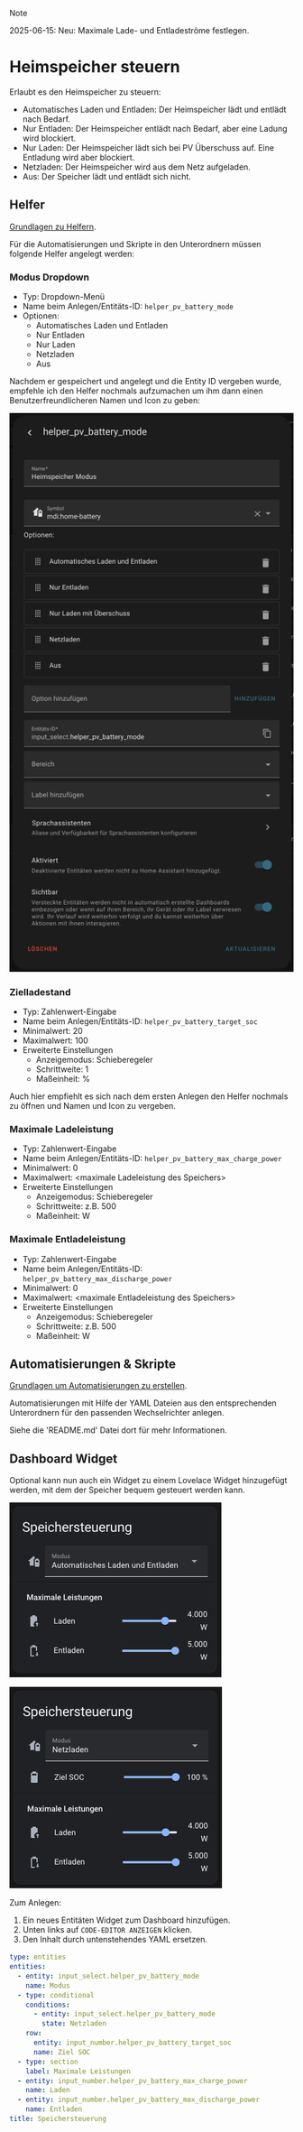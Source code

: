 > [!NOTE]  
> 2025-06-15: Neu: Maximale Lade- und Entladeströme festlegen.

# Heimspeicher steuern

Erlaubt es den Heimspeicher zu steuern:
- Automatisches Laden und Entladen: Der Heimspeicher lädt und entlädt nach Bedarf.
- Nur Entladen: Der Heimspeicher entlädt nach Bedarf, aber eine Ladung wird blockiert.
- Nur Laden: Der Heimspeicher lädt sich bei PV Überschuss auf. Eine Entladung wird aber blockiert.
- Netzladen: Der Heimspeicher wird aus dem Netz aufgeladen.
- Aus: Der Speicher lädt und entlädt sich nicht.

## Helfer

[Grundlagen zu Helfern](../../README.md#helfer).

Für die Automatisierungen und Skripte in den Unterordnern müssen folgende Helfer angelegt werden:

### Modus Dropdown


- Typ: Dropdown-Menü
- Name beim Anlegen/Entitäts-ID:  `helper_pv_battery_mode`
- Optionen:
  - Automatisches Laden und Entladen
  - Nur Entladen
  - Nur Laden
  - Netzladen
  - Aus

Nachdem er gespeichert und angelegt und die Entity ID vergeben wurde, empfehle ich den Helfer nochmals aufzumachen um ihm dann einen Benutzerfreundlicheren Namen und Icon zu geben:

![Battery Mode Helper](./img/battery-mode-helper.png)

### Zielladestand

- Typ: Zahlenwert-Eingabe
- Name beim Anlegen/Entitäts-ID:  `helper_pv_battery_target_soc`
- Minimalwert: 20
- Maximalwert: 100
- Erweiterte Einstellungen
  - Anzeigemodus: Schieberegeler
  - Schrittweite: 1
  - Maßeinheit: %

Auch hier empfiehlt es sich nach dem ersten Anlegen den Helfer nochmals zu öffnen und Namen und Icon zu vergeben.

### Maximale Ladeleistung

- Typ: Zahlenwert-Eingabe
- Name beim Anlegen/Entitäts-ID:  `helper_pv_battery_max_charge_power`
- Minimalwert: 0
- Maximalwert: \<maximale Ladeleistung des Speichers\>
- Erweiterte Einstellungen
  - Anzeigemodus: Schieberegeler
  - Schrittweite: z.B. 500
  - Maßeinheit: W


### Maximale Entladeleistung

- Typ: Zahlenwert-Eingabe
- Name beim Anlegen/Entitäts-ID:  `helper_pv_battery_max_discharge_power`
- Minimalwert: 0
- Maximalwert: \<maximale Entladeleistung des Speichers\>
- Erweiterte Einstellungen
  - Anzeigemodus: Schieberegeler
  - Schrittweite: z.B. 500
  - Maßeinheit: W

## Automatisierungen & Skripte

[Grundlagen um Automatisierungen zu erstellen](../../README.md#home-assistant-artefakte).

Automatisierungen mit Hilfe der YAML Dateien aus den entsprechenden Unterordnern für den passenden Wechselrichter anlegen.

Siehe die 'README.md' Datei dort für mehr Informationen.

## Dashboard Widget

Optional kann nun auch ein Widget zu einem Lovelace Widget hinzugefügt werden, mit dem der Speicher bequem gesteuert werden kann.

![Dashboard widget](./img/dashboard-widget.png)

![Dashboard widget - Netzladen](./img/dashboard-widget-2.png)

Zum Anlegen:
1. Ein neues Entitäten Widget zum Dashboard hinzufügen.
2. Unten links auf `CODE-EDITOR ANZEIGEN` klicken.
3. Den Inhalt durch untenstehendes YAML ersetzen.

```yaml
type: entities
entities:
  - entity: input_select.helper_pv_battery_mode
    name: Modus
  - type: conditional
    conditions:
      - entity: input_select.helper_pv_battery_mode
        state: Netzladen
    row:
      entity: input_number.helper_pv_battery_target_soc
      name: Ziel SOC
  - type: section
    label: Maximale Leistungen
  - entity: input_number.helper_pv_battery_max_charge_power
    name: Laden
  - entity: input_number.helper_pv_battery_max_discharge_power
    name: Entladen
title: Speichersteuerung
```

